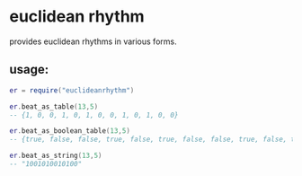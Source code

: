 # euclidean rhythm

provides euclidean rhythms in various forms.

## usage:
```lua
er = require("euclideanrhythm")

er.beat_as_table(13,5)
-- {1, 0, 0, 1, 0, 1, 0, 0, 1, 0, 1, 0, 0}

er.beat_as_boolean_table(13,5)
-- {true, false, false, true, false, true, false, false, true, false, true, false, false}

er.beat_as_string(13,5)
-- "1001010010100"
```
